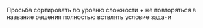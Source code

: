 Просьба сортировать по уровню сложности + не повторяться 
в название решения полностью вствлять условие задачи
